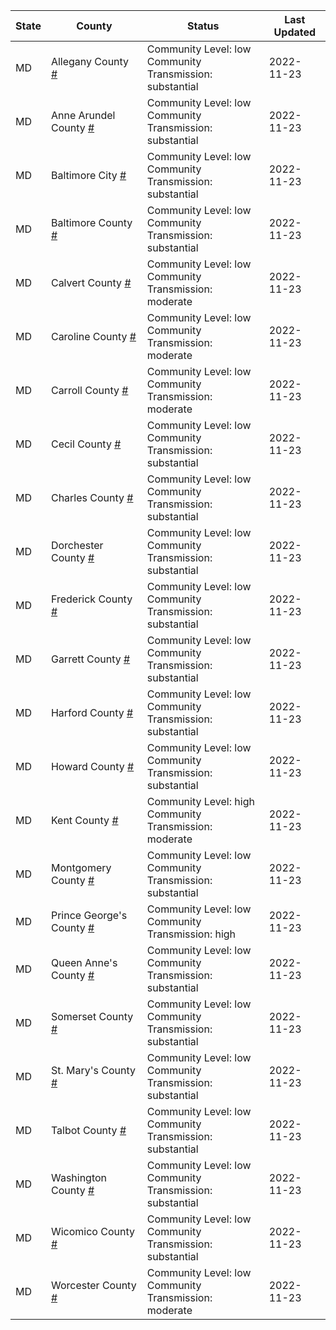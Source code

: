 State | County | Status | Last Updated
--- | --- | --- | --- 
MD | Allegany County <a href="#allegany_county">#</a> | <a name="allegany_county"></a>Community Level: low<br/>Community Transmission: substantial | 2022-11-23
MD | Anne Arundel County <a href="#anne_arundel_county">#</a> | <a name="anne_arundel_county"></a>Community Level: low<br/>Community Transmission: substantial | 2022-11-23
MD | Baltimore City <a href="#baltimore_city">#</a> | <a name="baltimore_city"></a>Community Level: low<br/>Community Transmission: substantial | 2022-11-23
MD | Baltimore County <a href="#baltimore_county">#</a> | <a name="baltimore_county"></a>Community Level: low<br/>Community Transmission: substantial | 2022-11-23
MD | Calvert County <a href="#calvert_county">#</a> | <a name="calvert_county"></a>Community Level: low<br/>Community Transmission: moderate | 2022-11-23
MD | Caroline County <a href="#caroline_county">#</a> | <a name="caroline_county"></a>Community Level: low<br/>Community Transmission: moderate | 2022-11-23
MD | Carroll County <a href="#carroll_county">#</a> | <a name="carroll_county"></a>Community Level: low<br/>Community Transmission: moderate | 2022-11-23
MD | Cecil County <a href="#cecil_county">#</a> | <a name="cecil_county"></a>Community Level: low<br/>Community Transmission: substantial | 2022-11-23
MD | Charles County <a href="#charles_county">#</a> | <a name="charles_county"></a>Community Level: low<br/>Community Transmission: substantial | 2022-11-23
MD | Dorchester County <a href="#dorchester_county">#</a> | <a name="dorchester_county"></a>Community Level: low<br/>Community Transmission: substantial | 2022-11-23
MD | Frederick County <a href="#frederick_county">#</a> | <a name="frederick_county"></a>Community Level: low<br/>Community Transmission: substantial | 2022-11-23
MD | Garrett County <a href="#garrett_county">#</a> | <a name="garrett_county"></a>Community Level: low<br/>Community Transmission: substantial | 2022-11-23
MD | Harford County <a href="#harford_county">#</a> | <a name="harford_county"></a>Community Level: low<br/>Community Transmission: substantial | 2022-11-23
MD | Howard County <a href="#howard_county">#</a> | <a name="howard_county"></a>Community Level: low<br/>Community Transmission: substantial | 2022-11-23
MD | Kent County <a href="#kent_county">#</a> | <a name="kent_county"></a>Community Level: high<br/>Community Transmission: moderate | 2022-11-23
MD | Montgomery County <a href="#montgomery_county">#</a> | <a name="montgomery_county"></a>Community Level: low<br/>Community Transmission: substantial | 2022-11-23
MD | Prince George's County <a href="#prince_george's_county">#</a> | <a name="prince_george's_county"></a>Community Level: low<br/>Community Transmission: high | 2022-11-23
MD | Queen Anne's County <a href="#queen_anne's_county">#</a> | <a name="queen_anne's_county"></a>Community Level: low<br/>Community Transmission: substantial | 2022-11-23
MD | Somerset County <a href="#somerset_county">#</a> | <a name="somerset_county"></a>Community Level: low<br/>Community Transmission: substantial | 2022-11-23
MD | St. Mary's County <a href="#st._mary's_county">#</a> | <a name="st._mary's_county"></a>Community Level: low<br/>Community Transmission: substantial | 2022-11-23
MD | Talbot County <a href="#talbot_county">#</a> | <a name="talbot_county"></a>Community Level: low<br/>Community Transmission: substantial | 2022-11-23
MD | Washington County <a href="#washington_county">#</a> | <a name="washington_county"></a>Community Level: low<br/>Community Transmission: substantial | 2022-11-23
MD | Wicomico County <a href="#wicomico_county">#</a> | <a name="wicomico_county"></a>Community Level: low<br/>Community Transmission: substantial | 2022-11-23
MD | Worcester County <a href="#worcester_county">#</a> | <a name="worcester_county"></a>Community Level: low<br/>Community Transmission: moderate | 2022-11-23
